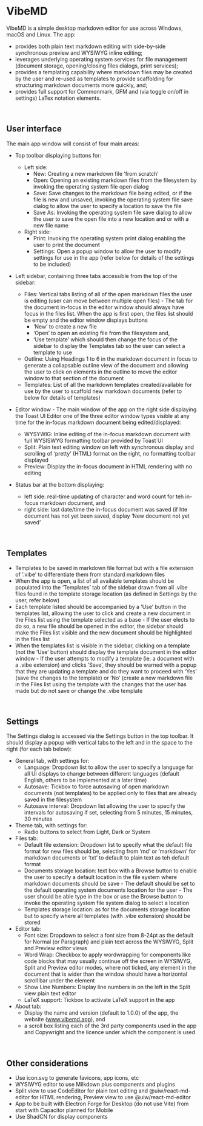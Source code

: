 # VibeMD

VibeMD is a simple desktop markdown editor for use across Windows, macOS and Linux. The app:

- provides both plain text markdown editing with side-by-side synchronous preview and WYSIWYG inline editing;
- leverages underlying operating system services for file management (document storage, opening/closing files dialogs, print services);
- provides a templating capability where markdown files may be created by the user and re-used as templates to provide scaffolding for structuring markdown documents more quickly, and;
- provides full support for Commonmark, GFM and (via toggle on/off in settings) LaTex notation elements.

<br>

## User interface

The main app window will consist of four main areas:

- Top toolbar displaying buttons for:
    - Left side:
        - New: Creating a new markdown file ‘from scratch’
        - Open: Opening an existing markdown files from the filesystem by invoking the operating system file open dialog
        - Save: Save changes to the markdown file being edited, or if the file is new and unsaved, invoking the operating system file save dialog to allow the user to specify a location to save the file
        - Save As: Invoking the operating system file save dialog to allow the user to save the open file into a new location and or with a new file name
    - Right side:
        - Print: Invoking the operating system print dialog enabling the user to print the document
        - Settings: Open a popup window to allow the user to modify settings for use in the app (refer below for details of the settings to be included)

- Left sidebar, containing three tabs accessible from the top of the sidebar:
    - Files: Vertical tabs listing of all of the open markdown files the user is editing (user can move between multiple open files) - The tab for the document in-focus in the editor window should always have focus in the files list. When the app is first open, the files list should be empty and the editor window displays buttons
        - ‘New’ to create a new file
        - ‘Open’ to open an existing file from the filesystem and,
        - ‘Use template’ which should then change the focus of the sidebar to display the Templates tab so the user can select a template to use
    - Outline: Using Headings 1 to 6 in the markdown document in focus to generate a collapsable outline view of the document and allowing the user to click on elements in the outline to move the editor window to that section of the document
    - Templates: List of all the markdown templates created/available for use by the user to scaffold new markdown documents (refer to below for details of templates)
- Editor window - The main window of the app on the right side displaying the Toast UI Editor one of the three editor window types visible at any time for the in-focus markdown document being edited/displayed:
    - WYSYWIG: Inline editing of the in-focus markdown document with full WYSISWYG formatting toolbar provided by Toast UI
    - Split: Plain text editing window on left with synchronous display and scrolling of ‘pretty’ (HTML) format on the right, no formatting toolbar displayed
    - Preview: Display the in-focus document in HTML rendering with no editing
- Status bar at the bottom displaying:
    - left side: real-time updating of character and word count for teh in-focus markdown document, and
    - right side: last date/time the in-focus document was saved (if hte document has not yet been saved, display ‘New document not yet saved’

<br>

## Templates

- Templates to be saved in markdown file format but with a file extension of ‘.vibe’ to differentiate them from standard markdown files
- When the app is open, a list of all available templates should be populated into the ‘Templates’ tab of the sidebar drawn from all .vibe files found in the template storage location (as defined in Settings by the user, refer below)
- Each template listed should be accompanied by a ‘Use’ button in the templates list, allowing the user to click and create a new document in the Files list using the template selected as a base - If the user elects to do so, a new file should be opened in the editor, the sidebar should make the Files list visible and the new document should be highlighted in the files list
- When the templates list is visible in the sidebar, clicking on a template (not the ‘Use’ button) should display the template document in the editor window - If the user attempts to modify a template (ie. a document with a .vibe extension) and clicks ‘Save’, they should be warned with a popup that they are updating a template and do they want to proceed with ‘Yes’ (save the changes to the template) or ‘No’ (create a new markdown file in the Files list using the template with the changes that the user has made but do not save or change the .vibe template

<br>

## Settings

The Settings dialog is accessed via the Settings button in the top toolbar. It should display a popup with vertical tabs to the left and in the space to the right (for each tab below):

- General tab, with settings for:
    - Language: Dropdown list to allow the user to specify a language for all UI displays to change between different languages (default English, others to be implemented at a later time)
    - Autosave: Tickbox to force autosaving of open markdown documents (not templates) to be applied only to files that are already saved in the filesystem
    - Autosave interval: Dropdown list allowing the user to specify the intervals for autosaving if set, selecting from 5 minutes, 15 minutes, 30 minutes
- Theme tab, with settings for:
    - Radio buttons to select from Light, Dark or System
- Files tab:
    - Default file extension: Dropdown list to specify what the default file format for new files should be, selecting from ‘md’ or ‘markdown’ for markdown documents or ‘txt’ to default to plain text as teh default format
    - Documents storage location: text box with a Browse button to enable the user to specify a default location in the file system where markdown documents should be save - The default should be set to the default operating system documents location for the user - The user should be able type in the box or use the Browse button to invoke the operating system file system dialog to select a location
    - Templates storage location: as for the documents storage location but to specify where all templates (with .vibe extension) should be stored
- Editor tab:
    - Font size: Dropdown to select a font size from 8-24pt as the default for Normal (or Paragraph) and plain text across the WYSIWYG, Split and Preview editor views
    - Word Wrap: Checkbox to apply wordwrapping for components like code blocks that may usually continue off the screen in WYSIWYG, Split and Preview editor modes, where not ticked, any element in the document that is wider than the window should have a horizontal scroll bar under the element
    - Show Line Numbers: Display line numbers in on the left in the Split view plain text editor
    - LaTeX support: Tickbox to activate LaTeX support in the app
- About tab:
    - Display the name and version (default to 1.0.0) of the app, the website (www.vibemd.app), and
    - a scroll box listing each of the 3rd party components used in the app and Copywright and the licence under which the component is used

<br>

## Other considerations

- Use icon.svg to generate favicons, app icons, etc
- WYSIWYG editor to use Milkdown plus components and plugins
- Split view to use CodeEditor for plain text editing and @uiw/react-md-editor for HTML rendering, Preview view to use @uiw/react-md-editor
- App to be built with Electron Forge for Desktop (do not use Vite) from start with Capacitor planned for Mobile
- Use ShadCN for display components